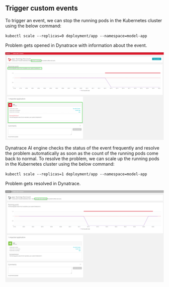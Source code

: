## Trigger custom events

To trigger an event, we can stop the running pods in the Kubernetes cluster using the below command:

`kubectl scale --replicas=0 deployment/app --namespace=model-app`

Problem gets opened in Dynatrace with information about the event.

![image](../../assets/images/K8s-problem-open.png)

Dynatrace AI engine checks the status of the event frequently and resolve the problem automatically as soon as the count of the running pods come back to normal.
To resolve the problem, we can scale up the running pods in the Kubernetes cluster using the below command:

`kubectl scale --replicas=1 deployment/app --namespace=model-app`

Problem gets resolved in Dynatrace.

![image](../../assets/images/K8s-problem-close.png)

